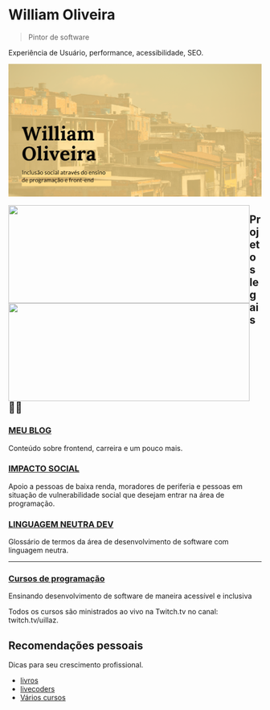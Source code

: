 # William Oliveira

> Pintor de software

Experiência de Usuário, performance, acessibilidade, SEO.

<p align="center">
   <img src="./social-share.png" alt="Banner: William Oliveira, inclusão social através do ensino de programação e frontend">
</p>

<img width="480px" height="195px" align="left" src="https://github-readme-stats.vercel.app/api?username=woliveiras&show_icons=true" />  
<img width="480px" height="195px" align="left" src="https://github-readme-stats.vercel.app/api/top-langs/?username=woliveiras&hide=html&layout=compact&theme=buefy" />  

## Projetos legais 🧙‍♂️

### [MEU BLOG](http://woliveiras.com.br/)

Conteúdo sobre frontend, carreira e um pouco mais.

### [IMPACTO SOCIAL](http://woliveiras.com.br/apoio-social/)

Apoio a pessoas de baixa renda, moradores de periferia e pessoas em situação de vulnerabilidade social que desejam entrar na área de programação.

### [LINGUAGEM NEUTRA DEV](http://woliveiras.com.br/linguagem-neutra)

Glossário de termos da área de desenvolvimento de software com linguagem neutra.

---

### [Cursos de programação](https://www.twitch.tv/uillaz)

Ensinando desenvolvimento de software de maneira acessível e inclusiva

Todos os cursos são ministrados ao vivo na Twitch.tv no canal: twitch.tv/uillaz.

## Recomendações pessoais

Dicas para seu crescimento profissional.

- [livros](https://woliveiras.com.br/posts/livros-que-todo-programador-iniciante-deveria-ler/)
- [livecoders](https://twitter.com/girlslivecoders)
- [Vários cursos](https://woliveiras.com.br/my-precious-links)

<!-- 

## Depoimentos 💓

### O que dizer desse cara que eu mal conheço e já admiro pacas?

Um cara bacana, compromissado, consciente, tem gatos fofos, mora na ZS, tudo de bom.

> Não precisa aceitar esse PR hahahah

[@Ju Amoasei](https://github.com/JulianaAmoasei)

-->
